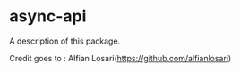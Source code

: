 # async-api

A description of this package.






Credit goes to :
Alfian Losari(https://github.com/alfianlosari)